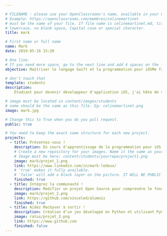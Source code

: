 ```yaml
---

# FILENAME : please use your OpenClassrooms's name, available in your url.
# Example: https://openclassrooms.com/membres/celinemartinet
# must be the name of your file. If file name is celinemartinet.md, title is celinemartinet.
# lowercase, no blank space, Capital case or special character.
title: mark

# First name or full name
name: Mark
date: 2019-05-16 15:20

# One line.
# If you need more space, go to the next line and add 4 spaces on the left, as in 'description'.
objective: Maîtriser le langage Swift et la programmation pour iOSMe faire une nouvelle jeunesse en quittant le papier pour le digital.

# don't touch that
template: students
description:
    Étudiant pour devenir développeur d'application iOS, j'ai hâte de voir ce que me réserve cette formation !

# image must be located in content/images/students
# name should be the same as this file. Eg: celinemartinet.png
image: mark.jpg

# Change this to True when you do you pull request.
public: true

# You need to keep the exact same structure for each new project.
projects:
  - title: Présentez-vous !
    description: En cours d'apprentissage de la programmation pour iOS.
    # Create a new repository for your images. Name it the same as your nickname and profile picture.
    # Image must be here: content/students/yourrepo/project1.png
    image: mark/projet_1.png
    link: https://www.linkedin.com/in/mark-ledoux/
    # 'true' makes it fully available.
    # 'false' will add a black layer on the picture. IT WILL BE PUBLIC!
    finished: true
  - title: Intégrez la communauté !
    description: Modifier un projet Open Source pour comprendre le fonctionnement de Git, de Github et des pull requests. 
    image: mark/projet_2.png
    link: https://github.com/vinceled/alumnis
    finished: true
  - title: Aidez MacGyver à sortir !
    description: Création d’un jeu développé en Python et utilisant PyGame.
    image: ratus/projet_3.png
    link: https://www.github.com
    finished: false
---
```

